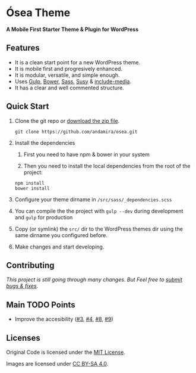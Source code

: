 # Ósea Theme

**A Mobile First Starter Theme & Plugin for WordPress**

## Features

- It is a clean start point for a new WordPress theme.
- It is mobile first and progresively enhanced.
- It is modular, versatile, and simple enough.
- Uses [Gulp](http://gulpjs.com/), [Bower](http://bower.io/), [Sass](http://sass-lang.com/), [Susy](http://susy.oddbird.net/) & [include-media](https://github.com/eduardoboucas/include-media).
- It has a clear and well commented structure.


## Quick Start

1. Clone the git repo or [download the zip file](https://github.com/andamira/osea/archive/master.zip).

	`git clone https://github.com/andamira/osea.git`

1. Install the dependencies

	1. First you need to have npm & bower in your system

	1. Then you need to install the local dependencies from the root of the project:
	```
	npm install
	bower install
	```

1. Configure your theme dirname in `/src/sass/_dependencies.scss`

1. You can compile the the project with `gulp --dev` during development and `gulp` for production

1. Copy (or symlink) the `src/` dir to the WordPress themes dir using the same dirname you configured before.

1. Make changes and start developing.


## Contributing

_This project is still going through many changes. But Feel free to [submit bugs & fixes](https://github.com/andamira/osea/issues)._

## Main TODO Points

- Improve the accesibility ([#3](https://github.com/andamira/osea/issues/3), [#4](https://github.com/andamira/osea/issues/4), [#8](https://github.com/andamira/osea/issues/8), [#9](https://github.com/andamira/osea/issues/9))

## Licenses

Original Code is licensed under the [MIT License](http://opensource.org/licenses/MIT).

Images are licensed under [CC BY-SA 4.0](https://creativecommons.org/licenses/by-sa/4.0/).


